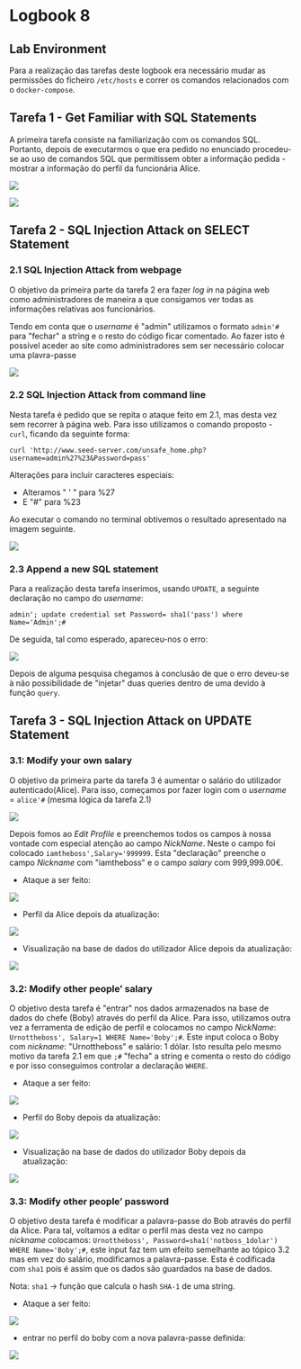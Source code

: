 # Logbook 8

## Lab Environment

Para a realização das tarefas deste logbook era necessário mudar as permissões do ficheiro `/etc/hosts` e correr os comandos relacionados com o `docker-compose`.

## Tarefa 1 - Get Familiar with SQL Statements
A primeira tarefa consiste na familiarização com os comandos SQL. 
Portanto, depois de executarmos o que era pedido no enunciado procedeu-se ao uso de comandos SQL que permitissem obter a informação pedida - mostrar a informação do perfil da funcionária Alice.

![](https://i.imgur.com/ucqeyJt.png)

![](https://i.imgur.com/1K7D8oi.png)



## Tarefa 2 - SQL Injection Attack on SELECT Statement

### 2.1 SQL Injection Attack from webpage
O objetivo da primeira parte da tarefa 2 era fazer *log in* na página web como administradores de maneira a que consigamos ver todas as informações relativas aos funcionários.

Tendo em conta que o *username* é "admin" utilizamos o formato `admin'#` para "fechar" a string e o resto do código ficar comentado. Ao fazer isto é possível aceder ao site como administradores sem ser necessário colocar uma plavra-passe  

![](https://i.imgur.com/EPoMv0b.png)


### 2.2 SQL Injection Attack from command line
Nesta tarefa é pedido que se repita o ataque feito em 2.1, mas desta vez sem recorrer à página web. Para isso utilizamos o comando proposto - `curl`, ficando da seguinte forma: 

`curl 'http://www.seed-server.com/unsafe_home.php?username=admin%27%23&Password=pass'` 

Alterações para incluir caracteres especiais: 

- Alteramos " ' " para %27
- E "#" para %23

Ao executar o comando no terminal obtivemos o resultado apresentado na imagem seguinte.

![](https://i.imgur.com/h696mFj.png)


### 2.3 Append a new SQL statement
Para a realização desta tarefa inserimos, usando `UPDATE`, a seguinte declaração no campo do *username*: 

`admin'; update credential set Password= sha1('pass') where Name='Admin';#`

De seguida, tal como esperado, apareceu-nos o erro:

![](https://i.imgur.com/txge4Bw.png)

Depois de alguma pesquisa chegamos à conclusão de que o erro deveu-se à não possibilidade de "injetar" duas queries dentro de uma devido à função `query`.



## Tarefa 3 - SQL Injection Attack on UPDATE Statement

### 3.1: Modify your own salary

O objetivo da primeira parte da tarefa 3 é aumentar o salário do utilizador autenticado(Alice). Para isso, começamos por fazer login com o *username* = `alice'#` (mesma lógica da tarefa 2.1)

![](https://i.imgur.com/AFuH99H.png)

Depois fomos ao *Edit Profile* e preenchemos todos os campos à nossa vontade com especial atenção ao campo *NickName*. Neste o campo foi colocado `iamtheboss',Salary='999999`. Esta "declaração" preenche o campo *Nickname* com "iamtheboss" e o campo *salary* com 999,999.00€.

- Ataque a ser feito:

![](https://i.imgur.com/hvC7UqO.png)

- Perfil da Alice depois da atualização:

![](https://i.imgur.com/EQ5mrRj.png)

- Visualização na base de dados do utilizador Alice depois da atualização:

![](https://i.imgur.com/VSgN3RA.png)


### 3.2: Modify other people’ salary

O objetivo desta tarefa é "entrar" nos dados armazenados na base de dados do chefe (Boby) através do perfil da Alice. Para isso, utilizamos outra vez a ferramenta de edição de perfil e colocamos no campo *NickName*: `Urnottheboss', Salary=1 WHERE Name='Boby';#`. 
Este input coloca o Boby com *nickname*: "Urnottheboss" e salário: 1 dólar. Isto resulta pelo mesmo motivo da tarefa 2.1 em que `;#` "fecha" a string e comenta o resto do código e por isso conseguimos controlar a declaração `WHERE`.

- Ataque a ser feito:

![](https://i.imgur.com/xlwl01S.png)

- Perfil do Boby depois da atualização:

![](https://i.imgur.com/MlpN7SX.png)

- Visualização na base de dados do utilizador Boby depois da atualização:

![](https://i.imgur.com/EFlt3Sb.png)


### 3.3: Modify other people’ password

O objetivo desta tarefa é modificar a palavra-passe do Bob através do perfil da Alice. Para tal, voltamos a editar o perfil mas desta vez no campo *nickname* colocamos: `Urnottheboss', Password=sha1('notboss_1dolar') WHERE Name='Boby';#`, este input faz tem um efeito semelhante ao tópico 3.2 mas em vez do salário, modificamos a palavra-passe. Esta é codificada com `sha1` pois é assim que os dados são guardados na base de dados.

Nota: `sha1` -> função que calcula o hash `SHA-1` de uma string.

- Ataque a ser feito:

![](https://i.imgur.com/JUR8ilw.png)

- entrar no perfil do boby com a nova palavra-passe definida:

![](https://i.imgur.com/HRERP1k.png)


